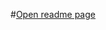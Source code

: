#[Open readme page](https://htmlpreview.github.io/?https://github.com/Ak1yamaKiyoshi/Ak1yamaKiyoshi/blob/main/page.html)

